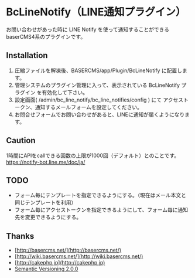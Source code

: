 # BcLineNotify（LINE通知プラグイン）

お問い合わせがあった時に LINE Notify を使って通知することができるbaserCMS4系のプラグインです。

## Installation

1. 圧縮ファイルを解凍後、BASERCMS/app/Plugin/BcLineNotify に配置します。
2. 管理システムのプラグイン管理に入って、表示されている BcLineNotify プラグイン を有効化して下さい。
3. 設定画面( /admin/bc_line_notify/bc_line_notifies/config ) にて アクセストークン、通知するメールフォームを設定してください。
4. お問合せフォームでお問い合わせがあると、LINEに通知が届くようになります。

## Caution

1時間にAPIをcallできる回数の上限が1000回（デフォルト）とのことです。
https://notify-bot.line.me/doc/ja/


## TODO

* フォーム毎にテンプレートを指定できるようにする。（現在はメール本文と同じテンプレートを利用）
* フォーム毎にアクセストークンを指定できるようにして、フォーム毎に通知先を変更できるようにする。

## Thanks

- [http://basercms.net/](http://basercms.net/)
- [http://wiki.basercms.net/](http://wiki.basercms.net/)
- [http://cakephp.jp](http://cakephp.jp)
- [Semantic Versioning 2.0.0](http://semver.org/lang/ja/)
